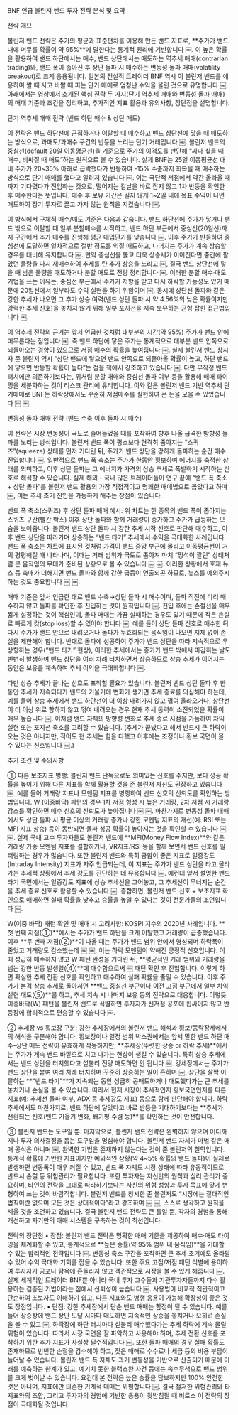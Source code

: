 BNF 언급 볼린저 밴드 투자 전략 분석 및 요약

전략 개요

볼린저 밴드 전략은 주가의 평균과 표준편차를 이용해 만든 밴드 지표로, **주가가 밴드 내에 머무를 확률이 약 95%**에 달한다는 통계적 원리에 기반합니다 ￼. 이 높은 확률을 활용하여 밴드 하단에서는 매수, 밴드 상단에서는 매도하는 역추세 매매(contrarian trading)와, 밴드 폭이 좁아진 후 상단 돌파 시 매수하는 변동성 돌파 매매(volatility breakout)로 크게 응용됩니다. 일본의 전설적 트레이더 BNF 역시 이 볼린저 밴드를 애용하여 쌀 때 사고 비쌀 때 파는 단기 매매로 엄청난 수익을 올린 것으로 유명합니다 ￼. 아래에서는 영상에서 소개된 핵심 전략 두 가지(단기 역추세 매매와 변동성 돌파 매매)의 매매 기준과 조건을 정리하고, 추가적인 지표 활용과 유의사항, 장단점을 설명합니다.

단기 역추세 매매 전략 (밴드 하단 매수 & 상단 매도)

이 전략은 밴드 하단선에 근접하거나 이탈할 때 매수하고 밴드 상단선에 닿을 때 매도하는 방식으로, 과매도/과매수 구간의 반등을 노리는 단기 거래입니다 ￼. 볼린저 밴드의 중심선(default 20일 이동평균선)을 기준으로 주가의 이격도를 판단해 “싸다 싶을 때 매수, 비싸질 때 매도”하는 원칙으로 볼 수 있습니다. 실제 BNF는 25일 이동평균선 대비 주가가 20~35% 아래로 급락했다가 반등하여 -15% 수준까지 회복될 때 매수하는 방식으로 단기 매매를 했다고 알려져 있습니다 ￼. 이는 극단적 저점에서 약간 올라올 때까지 기다렸다가 진입하는 것으로, 떨어지는 칼날을 바로 잡지 않고 1차 반등을 확인한 후 매수한다는 뜻입니다. 매수 후 보유 기간은 길지 않게 1~2일 내에 목표 수익이 나면 매도하여 장기 투자로 끌고 가지 않는 원칙을 지켰습니다 ￼.

이 방식에서 구체적 매수/매도 기준은 다음과 같습니다. 밴드 하단선에 주가가 닿거나 밴드 밖으로 이탈할 때 일부 분할매수를 시작하고, 밴드 하단 부근에서 중심선(20일선)까지 구간에서 추가 매수를 진행해 평균 매입단가를 낮춥니다 ￼. 이후 주가가 반등하여 중심선에 도달하면 일차적으로 절반 정도를 익절 매도하고, 나머지는 주가가 계속 상승할 경우를 대비해 유지합니다 ￼. 만약 중심선을 뚫고 더욱 상승세가 이어진다면 중간에 팔았던 물량을 다시 재매수하여 추세를 탄 추가 상승을 노리고 ￼, 결국 밴드 상단선에 닿을 때 남은 물량을 매도하거나 분할 매도로 전량 정리합니다 ￼. 이러한 분할 매수·매도 기법을 쓰는 이유는, 중심선 부근에서 주가가 저항을 받고 다시 하락할 가능성도 있기 때문에 20일선에서 일부라도 수익 실현을 하기 위함이며 ￼, 동시에 상단선 돌파와 같은 강한 추세가 나오면 그 추가 상승 여력(밴드 상단 돌파 시 약 4.56%의 낮은 확률이지만 강력한 추세 신호)을 놓치지 않기 위해 일부 포지션을 지속 보유하는 균형 잡힌 접근법입니다 ￼.

이 역추세 전략의 근거는 앞서 언급한 것처럼 대부분의 시간(약 95%) 주가가 밴드 안에 머무른다는 점입니다 ￼. 즉 밴드 하단에 닿은 주가는 통계적으로 대부분 밴드 안쪽으로 되돌아오는 경향이 있으므로 저점 매수의 확률을 높여줍니다 ￼. 실제 볼린저 밴드 창시자 존 볼린저 역시 “상단 밴드에 닿으면 밴드 안쪽으로 되돌아올 확률이 높고, 하단 밴드에 닿으면 반등할 확률이 높다”는 점을 책에서 강조하고 있습니다 ￼. 다만 무작정 밴드 터치에만 의존하기보다는, 위처럼 분할 매매와 중심선 돌파 여부 등을 활용해 매매 타이밍을 세분화하는 것이 리스크 관리에 유리합니다. 이와 같은 볼린저 밴드 기반 역추세 단기매매로 BNF는 하락장에서도 꾸준히 저점매수를 실현하여 큰 돈을 모을 수 있었습니다 ￼ ￼.

변동성 돌파 매매 전략 (밴드 수축 이후 돌파 시 매수)

이 전략은 시장 변동성이 극도로 줄어들었을 때를 포착하여 향후 나올 급격한 방향성 돌파를 노리는 방식입니다. 볼린저 밴드 폭이 평소보다 현격히 좁아지는 “스퀴즈”(squeeze) 상태를 먼저 기다린 뒤, 주가가 밴드 상단을 강하게 돌파하는 순간 매수 진입합니다 ￼. 일반적으로 밴드 폭 축소는 주가가 한동안 횡보하며 에너지를 축적한 상태를 의미하고, 이후 상단 돌파는 그 에너지가 가격의 상승 추세로 폭발하기 시작하는 신호로 해석할 수 있습니다. 실제 해외・국내 많은 트레이더들이 연구 끝에 “밴드 폭 축소 + 상단 돌파”를 볼린저 밴드 활용의 가장 직접적이고 명쾌한 매매법으로 꼽았다고 하며 ￼, 이는 추세 초기 진입을 가능하게 해주는 장점이 있습니다.

밴드 폭 축소(스퀴즈) 후 상단 돌파 매매 예시: 위 차트는 한 종목의 밴드 폭이 좁아지는 스퀴즈 구간(빨간 박스) 이후 상단 돌파와 함께 거래량이 증가하고 주가가 급등하는 모습을 보여줍니다. 볼린저 밴드 상단 돌파 시 강한 추세 시작 신호로 판단해 매수하고, 이후 밴드 상단을 따라가며 상승하는 “밴드 타기” 추세에서 수익을 극대화한 사례입니다. 밴드 폭 축소는 차트에 표시된 것처럼 가격이 밴드 중앙 부근에 몰리고 이동평균선이 거의 평평해질 때 나타나며, 이때는 거래 범위가 극도로 좁아져 마치 “멍석이 깔린” 상태처럼 큰 움직임의 무대가 준비된 상황으로 볼 수 있습니다 ￼ ￼. 이러한 상황에서 호재 뉴스 등 촉매가 더해지면 밴드 돌파와 함께 강한 급등이 연출되곤 하므로, 뉴스를 예의주시하는 것도 중요합니다 ￼ ￼.

매매 기준은 앞서 언급한 대로 밴드 수축→상단 돌파 시 매수이며, 돌파 직전에 미리 매수하지 않고 돌파를 확인한 후 진입하는 것이 원칙입니다 ￼. 진입 후에는 손절선을 매우 짧게 설정하는 것이 핵심인데, 돌파 매매는 가끔 실패하는 경우도 있기 때문에 작은 손실로 빠르게 캇(stop loss)할 수 있어야 합니다 ￼. 예를 들어 상단 돌파 신호로 매수한 뒤 다시 주가가 밴드 안으로 내려오거나 돌파가 무효화되는 움직임이 나오면 지체 없이 손실을 제한해야 합니다. 반대로 돌파에 성공하여 주가가 밴드 상단을 따라 지속적으로 우상향하는 경우(“밴드 타기” 현상), 이러한 추세에서는 종가가 밴드 밖에서 마감하는 날도 빈번히 발생하며 밴드 상단을 여러 차례 터치하면서 상승하므로 상승 추세가 이어지는 동안은 보유를 계속하여 추세 이익을 극대화합니다 ￼.

다만 상승 추세가 끝나는 신호도 포착할 필요가 있습니다. 볼린저 밴드 상단 돌파 후 한동안 추세가 지속되다가 밴드의 기울기에 변화가 생기면 추세 종료를 의심해야 하는데, 예를 들어 상승 추세에서 밴드 하단선이 더 이상 내려가지 않고 꺾여 올라오거나, 상단선이 더 이상 위로 향하지 않고 꺾여 내려오는 경우 현재 추세 동력이 소진되었을 확률이 매우 높습니다 ￼. 이처럼 밴드 자체의 방향성 변화로 추세 종료 시점을 가늠하여 차익 실현 또는 포지션 축소를 고려할 수 있습니다. (추세가 끝났다고 해서 반드시 큰 하락이 오는 것은 아니지만, 적어도 현 추세는 힘을 다했고 이후에는 조정이나 횡보 국면이 올 수 있다는 신호입니다 ￼.)

추가 조건 및 주의사항

① 다른 보조지표 병행: 볼린저 밴드 단독으로도 의미있는 신호를 주지만, 보다 성공 확률을 높이기 위해 다른 지표를 함께 활용할 것을 존 볼린저 자신도 권장하고 있습니다 ￼. 예를 들어 거래량 지표나 모멘텀 지표를 병행하여 밴드 신호의 신뢰도를 확인하는 방법입니다. W (이중바닥) 패턴의 경우 1차 저점 형성 시 높은 거래량, 2차 저점 시 거래량 감소를 확인하면 매수 신호의 신뢰도가 높아집니다 ￼ ￼. 마찬가지로 변동성 돌파 매매에서도 상단 돌파 시 평균 이상의 거래량 증가나 강한 모멘텀 지표의 개선(예: RSI 또는 MFI 지표 상승) 등이 동반되면 돌파 성공 확률이 높아지는 것을 확인할 수 있습니다 ￼ ￼. 실제 국내 고수 투자자들도 볼린저 밴드에 **MFI(Money Flow Index)**와 같은 거래량 가중 모멘텀 지표를 결합하거나, VR지표/RSI 등을 함께 보면서 밴드 신호를 필터링하는 경우가 많습니다. 또한 볼린저 밴드와 특히 궁합이 좋은 지표로 일중강도(Intraday Intensity) 지표가 자주 언급되는데, 이 지표는 주가가 밴드 상단을 타고 올라가는 추세적 상황에서 추세 강도를 진단하는 데 유용합니다 ￼. 예컨대 앞서 설명한 밴드 타기 국면에서는 일중강도 지표에 상승 추세선을 그어놓고, 그 추세선이 무너지는 순간을 추세 종료 신호로 활용할 수 있습니다 ￼. 종합하면, 볼린저 밴드 신호 + 보조지표 확인으로 매매하면 실패 확률을 낮추고 승률을 높일 수 있다는 것이 전문가들의 조언입니다 ￼.

W(이중 바닥) 패턴 확인 및 매매 시 고려사항: KOSPI 지수의 2020년 사례입니다. **첫 번째 저점(①)**에서는 주가가 밴드 하단을 크게 이탈했고 거래량이 급증했습니다. 이후 **두 번째 저점(②)**이 나올 때는 주가가 밴드 범위 안에서 형성되며 하락폭이 줄었고 거래량도 감소했는데 ￼ ￼, 이는 하락 모멘텀이 약해진 긍정적 신호입니다. 이때 성급히 매수하지 않고 W 패턴 완성을 기다린 뒤, **평균적인 거래 범위와 거래량을 넘는 강한 반등 발생일(④)**에 매수함으로써 ￼ 패턴 확인 후 진입합니다. 이렇게 하면 확실한 추세 전환 신호를 확인하고 매수하여 실패 확률을 줄일 수 있습니다. 이후 주가가 본격 상승 추세로 돌아서면 **밴드 중심선 부근이나 이전 고점 부근에서 일부 차익 실현 매도(⑤)**를 하고, 추세 지속 시 나머지 보유 등의 전략으로 대응합니다. 이렇듯 이중바닥(W) 패턴을 볼린저 밴드로 식별하면 투자자가 신저점 공포에 휩싸이지 않고 반등장에 합리적으로 편승할 수 있습니다 ￼.

② 추세장 vs 횡보장 구분: 강한 추세장에서의 볼린저 밴드 해석과 횡보/등락장세에서의 해석을 구분해야 합니다. 횡보장이나 일정 범위 박스권에서는 앞서 말한 밴드 하단 매수-상단 매도 전략이 유효하게 작동하지만, **추세장(뚜렷한 상승 or 하락 추세)**에서는 주가가 계속 밴드 바깥으로 치고 나가는 현상이 생길 수 있습니다. 특히 상승 추세에서는 밴드 상단을 터치했다고 섣불리 전량 매도하면 안 됩니다 ￼. 강세장에서는 주가가 밴드 상단을 붙여 여러 차례 터치하며 꾸준히 상승하는 일이 흔하며 ￼, 상단을 살짝 이탈하는 **“밴드 타기”**가 지속되는 동안 성급히 공매도하거나 매도했다가는 큰 추세를 놓치거나 손실을 볼 수 있습니다. 따라서 현재 시장이 추세적인지 횡보국면인지를 다른 지표(예: 추세선 돌파 여부, ADX 등 추세강도 지표) 등으로 함께 판단해야 합니다. 하락 추세에서도 마찬가지로, 밴드 하단에 닿았다고 바로 반등을 기대하기보다는 **추세가 전환되는 신호(밴드 기울기 변화, 쐐기형 수렴 등)**를 확인하는 것이 안전합니다.

③ 볼린저 밴드는 도구일 뿐: 마지막으로, 볼린저 밴드 전략은 완벽하지 않으며 어디까지나 투자 의사결정을 돕는 도구임을 명심해야 합니다. 볼린저 밴드 자체가 마법 같은 매매 공식은 아니며 ￼, 완벽한 기법은 존재하지 않는다는 것이 존 볼린저의 철학입니다. 통계적 확률에 기반한 지표이지만 예외적인 상황(약 4~5% 확률의 밴드 돌파)이 실제로 발생하면 변동폭이 매우 커질 수 있고, 밴드 폭 자체도 시장 상태에 따라 유동적이므로 반드시 손절 등 위험관리가 필요합니다. 또한 투자자는 자신만의 원칙과 심리 관리가 중요하며, 타인의 전략을 그대로 따라하기보다는 자신의 위험 성향과 투자 목표에 맞게 변형하여 쓰는 것이 바람직합니다. 볼린저 밴드를 창시한 존 볼린저도 “시장에는 절대적인 법칙이란 없으며 모든 것은 상대적이다”라고 강조하며 ￼ ￼, 스스로 생각하고 원칙을 세울 것을 조언하고 있습니다. 결국 볼린저 밴드 전략도 큰 틀일 뿐, 각자의 경험을 통해 개선하고 자기만의 매매 시스템을 구축하는 것이 최선입니다.

전략의 장단점
	•	장점: 볼린저 밴드 전략은 명확한 매매 기준을 제공하여 매수·매도 타이밍을 체계화할 수 있고, 통계적으로 **높은 승률(약 95% 범위 내 움직임)**을 기대할 수 있는 합리적인 전략입니다 ￼. 변동성 축소 구간을 포착하면 큰 추세 초기에도 올라탈 수 있어 수익 극대화 기회를 잡을 수 있습니다. 또한 주요 고점/저점 패턴 식별에 용이하여 투자자가 공포나 탐욕에 흔들리지 않고 객관적으로 시장을 볼 수 있게 해줍니다 ￼. 실제 세계적인 트레이더 BNF뿐 아니라 국내 투자 고수들과 기관투자자들까지 다수 활용하는 검증된 기법이라는 점에서 신뢰성이 높습니다 ￼. 사용법이 비교적 직관적이고 단순하여 초보자도 이해하기 쉽고, 다른 지표와도 병행 응용이 가능해 확장성이 좋은 것도 장점입니다.
	•	단점: 강한 추세장에서 단순 밴드 매매는 함정이 될 수 있습니다. 예를 들어 상승장에 밴드 상단 도달 시마다 매도하면 지속적인 상승을 놓치거나 오히려 손실을 볼 수 있고 ￼, 하락장에 하단 터치마다 섣불리 매수했다가는 추세 하락에 계속 물릴 위험이 있습니다. 따라서 시장 국면을 잘 파악하고 사용해야 하며, 추세 전환 신호를 포착하기 위한 추가 지표가 사실상 필수적입니다 ￼. 또한 돌파 매매의 경우 실패 확률도 존재하므로 빈번한 손절을 감수해야 하고, 잦은 매매로 수수료나 세금 등의 비용 부담이 늘어날 수 있습니다. 볼린저 밴드 폭 자체도 과거 변동성을 기반으로 산출되기 때문에 미래를 예측하는 한계가 있고, 예기치 못한 블랙스완 사건 등에는 속수무책으로 밴드 범위를 크게 벗어날 수 있습니다. 요컨대 본 전략은 높은 승률을 담보하지만 100% 안전한 것은 아니며, 지표에만 의존한 기계적 매매는 위험합니다 ￼. 결국 철저한 위험관리와 타 지표와의 조합, 그리고 투자자의 경험에 기반한 응용이 뒷받침될 때 비로소 이 전략의 장점이 극대화될 것입니다.